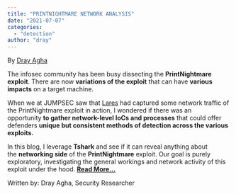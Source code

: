 ```yaml
---
title: "PRINTNIGHTMARE NETWORK ANALYSIS"
date: "2021-07-07"
categories: 
  - "detection"
author: "dray"
---
```


By [Dray Agha](https://twitter.com/Purp1eW0lf)

The infosec community has been busy dissecting the **PrintNightmare exploit**. There are now **variations of the exploit** that can have **various impacts** on a target machine.

When we at JUMPSEC saw that [Lares](https://github.com/LaresLLC/CVE-2021-1675/blob/main/zeek/PrintNightmare.pcap) had captured some network traffic of the PrintNightmare exploit in action, I wondered if there was an opportunity **to gather network-level IoCs and processes** that could offer defenders **unique but consistent methods of detection across the various exploits.**

In this blog, I leverage **Tshark** and see if it can reveal anything about the **networking side** of the **PrintNightmare** exploit. Our goal is purely exploratory, investigating the general workings and network activity of this exploit under the hood. **[Read More...](https://labs.jumpsec.com/printnightmare-network-analysis/)**

Written by: Dray Agha, Security Researcher
